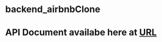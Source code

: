 # backend_airbnbClone
<h1> API Document availabe here at <a href="https://backend-airbnb-clone.vercel.app/api-docs/"> URL </a></h1>
